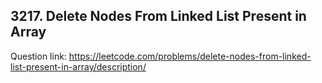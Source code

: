 ## 3217. Delete Nodes From Linked List Present in Array

Question link: https://leetcode.com/problems/delete-nodes-from-linked-list-present-in-array/description/